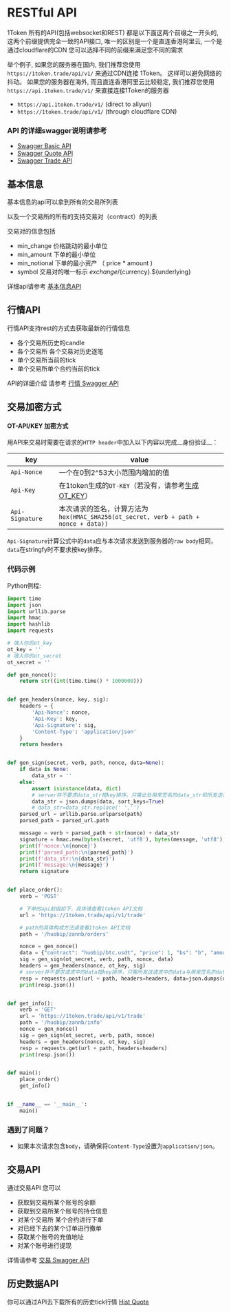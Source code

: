# RESTful API

1Token 所有的API(包括websocket和REST) 都是以下面这两个前缀之一开头的, 这两个前缀提供完全一致的API接口, 唯一的区别是一个是直连香港阿里云, 一个是通过cloudflare的CDN 您可以选择不同的前缀来满足您不同的需求

举个例子, 如果您的服务器在国内, 我们推荐您使用 `https://1token.trade/api/v1/` 来通过CDN连接 1Token。 这样可以避免网络的抖动。
如果您的服务器在海外, 而且直连香港阿里云比较稳定, 我们推荐您使用 `https://api.1token.trade/v1/` 来直接连接1Token的服务器
  
  * `https://api.1token.trade/v1/`  (direct to aliyun)  
  * `https://1token.trade/api/v1/`  (through cloudflare CDN)

### API 的详细swagger说明请参考
* [Swagger Basic API](https://1token.trade/r/swagger?url=/r/swagger/quote.yml)
* [Swagger Quote API](https://1token.trade/r/swagger?url=/r/swagger/quote.yml)
* [Swagger Trade API](https://1token.trade/r/swagger?url=/r/swagger/trade.yml)

## 基本信息

基本信息的api可以拿到所有的交易所列表

以及一个交易所的所有的支持交易对（contract）的列表

交易对的信息包括
* min_change 价格跳动的最小单位
* min_amount 下单的最小单位
* min_notional 下单的最小资产 （ price * amount )
* symbol 交易对的唯一标示  ${exchange}/${currency}.${underlying}

详细api请参考 [基本信息API](https://1token.trade/r/swagger?url=/r/swagger/basic.yml)


## 行情API

行情API支持rest的方式去获取最新的行情信息

* 各个交易所历史的candle
* 各个交易所 各个交易对历史逐笔
* 单个交易所当前的tick
* 单个交易所单个合约当前的tick

API的详细介绍 请参考 [行情 Swagger API](https://1token.trade/r/swagger?url=/r/swagger/quote.yml)



## 交易加密方式

#### OT-API/KEY 加密方式
<!-- 
Authentication is done by sending the following HTTP headers:

`Api-Nonce`: A value that should increase between the bounds of 0 and 2^53

`Api-Key`: Your OT-KEY

`Api-Signature`: A signature of the request you are making. It is calculated as `hex(HMAC_SHA256(ot_secret, verb + path + nonce + data))`.

The `data` part of the HMAC construction should be same with the raw body you send to the server. And just be sure that the keys of the data should be sorted. -->

用API来交易时需要在请求的`HTTP header`中加入以下内容以完成__身份验证__：

|key|value|
|---|---|
|`Api-Nonce`|一个在0到2^53大小范围内增加的值|
|`Api-Key`|在1token生成的`OT-KEY`（若没有，请参考[生成OT_KEY](/getting-started/api-user#通过API来进行交易)）|
|`Api-Signature`|本次请求的签名，计算方法为<br/>`hex(HMAC_SHA256(ot_secret, verb + path + nonce + data))`|

`Api-Signature`计算公式中的`data`应与本次请求发送到服务器的`raw body`相同，`data`在stringfy时不要求按key排序。

### 代码示例

Python例程:

```python
import time
import json
import urllib.parse
import hmac
import hashlib
import requests

# 填入你的ot_key
ot_key = ''
# 填入你的ot_secret
ot_secret = ''

def gen_nonce():
    return str((int(time.time() * 1000000)))


def gen_headers(nonce, key, sig):
    headers = {
        'Api-Nonce': nonce,
        'Api-Key': key,
        'Api-Signature': sig,
        'Content-Type': 'application/json'
    }
    return headers


def gen_sign(secret, verb, path, nonce, data=None):
    if data is None:
        data_str = ''
    else:
        assert isinstance(data, dict)
        # server并不要求data_str按key排序，只需此处用来签名的data_str和所发送请求中的data相同即可，是否排序请按实际情况选择
        data_str = json.dumps(data, sort_keys=True)
        # data_str=data_str.replace(' ','')
    parsed_url = urllib.parse.urlparse(path)
    parsed_path = parsed_url.path

    message = verb + parsed_path + str(nonce) + data_str
    signature = hmac.new(bytes(secret, 'utf8'), bytes(message, 'utf8'), digestmod=hashlib.sha256).hexdigest()
    print(f'nonce:\n{nonce}')
    print(f'parsed_path:\n{parsed_path}')
    print(f'data_str:\n{data_str}')
    print(f'message:\n{message}')
    return signature


def place_order():
    verb = 'POST'

    # 下单的api前缀如下，具体请查看1token API文档
    url = 'https://1token.trade/api/v1/trade'

    # path的具体构成方法请查看1token API文档
    path = '/huobip/zannb/orders'

    nonce = gen_nonce()
    data = {"contract": "huobip/btc.usdt", "price": 1, "bs": "b", "amount": 0.6}
    sig = gen_sign(ot_secret, verb, path, nonce, data)
    headers = gen_headers(nonce, ot_key, sig)
    # server并不要求请求中的data按key排序，只需所发送请求中的data与用来签名的data_str和相同即可，是否排序请按实际情况选择
    resp = requests.post(url + path, headers=headers, data=json.dumps(data, sort_keys=True))
    print(resp.json())


def get_info():
    verb = 'GET'
    url = 'https://1token.trade/api/v1/trade'
    path = '/huobip/zannb/info'
    nonce = gen_nonce()
    sig = gen_sign(ot_secret, verb, path, nonce)
    headers = gen_headers(nonce, ot_key, sig)
    resp = requests.get(url + path, headers=headers)
    print(resp.json())


def main():
    place_order()
    get_info()


if __name__ == '__main__':
    main()

```

### 遇到了问题？

<!-- * If there is a request body, make sure your `Content-Type` set to `application/json`. -->
* 如果本次请求包含`body`，请确保将`Content-Type`设置为`application/json`。


## 交易API


通过交易API 您可以

* 获取到交易所某个账号的余额
* 获取到交易所某个账号的持仓信息
* 对某个交易所 某个合约进行下单
* 对已经下去的某个订单进行撤单
* 获取某个账号的充值地址
* 对某个账号进行提现


详情请参考 [交易 Swagger API](https://1token.trade/r/swagger?url=/r/swagger/trade.yml)


## 历史数据API

你可以通过API去下载所有的历史tick行情
[Hist Quote](more/historical-data)
